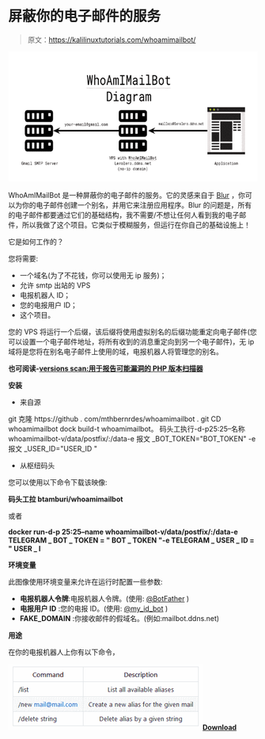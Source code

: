 # 屏蔽你的电子邮件的服务

> 原文：<https://kalilinuxtutorials.com/whoamimailbot/>

[![WhoAmIMailBot : Service To Mask Your E-Mails](img//4a59838cfef84e38dc460a59602560f4.png "WhoAmIMailBot : Service To Mask Your E-Mails")](https://1.bp.blogspot.com/-SxR5ZfqYWes/XOfVOIZZnUI/AAAAAAAAAhE/kBKI0n1VLJwh5FhmxR5g2Vv7aPsiikFmACLcBGAs/s1600/diagram%25281%2529.png)

WhoAmIMailBot 是一种屏蔽你的电子邮件的服务。它的灵感来自于 [Blur](https://abine.com/) ，你可以为你的电子邮件创建一个别名，并用它来注册应用程序。Blur 的问题是，所有的电子邮件都要通过它们的基础结构，我不需要/不想让任何人看到我的电子邮件，所以我做了这个项目。它类似于模糊服务，但运行在你自己的基础设施上！

它是如何工作的？

您将需要:

*   一个域名(为了不花钱，你可以使用无 ip 服务)；
*   允许 smtp 出站的 VPS
*   电报机器人 ID；
*   您的电报用户 ID；
*   这个项目。

您的 VPS 将运行一个后缀，该后缀将使用虚拟别名的后缀功能重定向电子邮件(您可以设置一个电子邮件地址，将所有收到的消息重定向到另一个电子邮件)，无 ip 域将是您将在别名电子邮件上使用的域，电报机器人将管理您的别名。

**也可阅读-[versions scan:用于报告可能漏洞的 PHP 版本扫描器](https://kalilinuxtutorials.com/versionscan/)**

**安装**

*   来自源

git 克隆 https://github . com/mthbernrdes/whoamimailbot . git
CD whoamimailbot
dock build-t whoamimailbot。
码头工执行-d-p25:25–名称 whoamimailbot-v/data/postfix/:/data-e 报文 _BOT_TOKEN="BOT_TOKEN" -e 报文 _USER_ID="USER_ID "

*   从枢纽码头

您可以使用以下命令下载该映像:

**码头工拉 btamburi/whoamimailbot**

或者

**docker run-d-p 25:25–name whoamimailbot-v/data/postfix/:/data-e TELEGRAM _ BOT _ TOKEN = " BOT _ TOKEN "-e TELEGRAM _ USER _ ID = " USER _ I**

**环境变量**

此图像使用环境变量来允许在运行时配置一些参数:

*   **电报机器人令牌**:电报机器人令牌。(使用: [@BotFather](https://telegram.me/botfather) )
*   **电报用户 ID** :您的电报 ID。(使用: [@my_id_bot](https://telegram.me/my_id_bot) )
*   **FAKE_DOMAIN** :你接收邮件的假域名。(例如:mailbot.ddns.net)

**用途**

在你的电报机器人上你有以下命令，

![](img//6a3326fa59b8c482226eb40540389087.png)[**Download**](https://github.com/mthbernardes/WhoAmIMailBot)